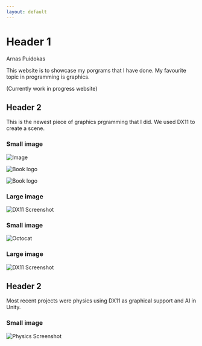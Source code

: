 ```yaml
---
layout: default
---
```


# Header 1

Arnas Puidokas 

This website is to showcase my porgrams that I have done. My favourite topic in programming is graphics.

(Currently work in progress website)

## Header 2

This is the newest piece of graphics prgramming that I did. We used DX11 to create a scene.

### Small image
![Image](https://github.com/user-attachments/assets/b0019e32-9e9c-4b87-9c6b-6eeac1c4e1c9)

![Book logo](/Arnas-Droid/Portfolio/blob/main/assets/DX11.PNG)

![Book logo](https://github.com/Arnas-Droid/Portfolio/blob/main/assets/DX11.PNG)

### Large image
![DX11 Screenshot](/Arnas-Droid/Portfolio/blob/main/Assests/DX11.PNG)

### Small image
![Octocat](https://github.githubassets.com/images/icons/emoji/octocat.png)
### Large image
![DX11 Screenshot](https://github.com/Arnas-Droid/Portfolio/blob/main/Assests/DX11.PNG)

## Header 2
Most recent projects were physics using DX11 as graphical support and AI in Unity.

### Small image
![Physics Screenshot](https://github.com/Arnas-Droid/Portfolio/blob/main/Assests/Physics.PNG)
